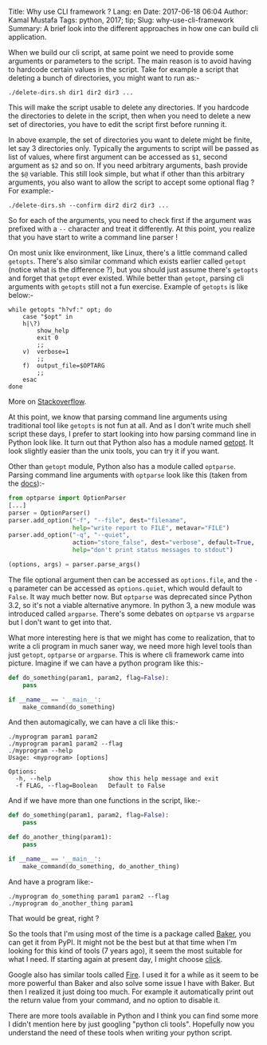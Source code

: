 Title: Why use CLI framework ?
Lang: en
Date: 2017-06-18 06:04
Author: Kamal Mustafa
Tags: python, 2017; tip;
Slug: why-use-cli-framework
Summary: A brief look into the different approaches in how one can build cli application.

When we build our cli script, at same point we need to provide some arguments or parameters to the script. The main reason is to avoid having to hardcode certain values in the script. Take for example a script that deleting a bunch of directories, you might want to run as:-

    ./delete-dirs.sh dir1 dir2 dir3 ...

This will make the script usable to delete any directories. If you hardcode the directories to delete in the script, then when you need to delete a new set of directories, you have to edit the script first before running it.

In above example, the set of directories you want to delete might be finite, let say 3 directories only. Typically the arguments to script will be passed as list of values, where first argument can be accessed as `$1`, second argument as `$2` and so on. If you need arbitrary arguments, bash provide the `$@` variable. This still look simple, but what if other than this arbitrary arguments, you also want to allow the script to accept some optional flag ? For example:-

    ./delete-dirs.sh --confirm dir2 dir2 dir3 ...

So for each of the arguments, you need to check first if the argument was prefixed with a `--` character and treat it differently. At this point, you realize that you have start to write a command line parser !

On most unix like environment, like Linux, there's a little command called `getopts`. There's also similar command which exists earlier called `getopt` (notice what is the difference ?), but you should just assume there's `getopts` and forget that `getopt` ever existed. While better than `getopt`, parsing cli arguments with `getopts` still not a fun exercise. Example of `getopts` is like below:-

    while getopts "h?vf:" opt; do
        case "$opt" in
        h|\?)
            show_help
            exit 0
            ;;
        v)  verbose=1
            ;;
        f)  output_file=$OPTARG
            ;;
        esac
    done

More on [Stackoverflow][1].

At this point, we know that parsing command line arguments using traditional tool like `getopts` is not fun at all. And as I don't write much shell script these days, I prefer to start looking into how parsing command line in Python look like. It turn out that Python also has a module named [getopt][2]. It look slightly easier than the unix tools, you can try it if you want.

Other than `getopt` module, Python also has a module called `optparse`. Parsing command line arguments with `optparse` look like this (taken from the [docs][3]):-

```python
from optparse import OptionParser
[...]
parser = OptionParser()
parser.add_option("-f", "--file", dest="filename",
                  help="write report to FILE", metavar="FILE")
parser.add_option("-q", "--quiet",
                  action="store_false", dest="verbose", default=True,
                  help="don't print status messages to stdout")

(options, args) = parser.parse_args()
```

The file optional argument then can be accessed as `options.file`, and the `-q` parameter can be accessed as `options.quiet`, which would default to `False`. It way much better now. But `optparse` was deprecated since Python 3.2, so it's not a viable alternative anymore. In python 3, a new module was introduced called `argparse`. There's some debates on `optparse` vs `argparse` but I don't want to get into that.

What more interesting here is that we might has come to realization, that to write a cli program in much saner way, we need more high level tools than just `getopt`, `optparse` or `argparse`. This is where cli framework came into picture. Imagine if we can have a python program like this:-

```python
def do_something(param1, param2, flag=False):
    pass

if __name__ == '__main__':
    make_command(do_something)
```
And then automagically, we can have a cli like this:-

    ./myprogram param1 param2
    ./myprogram param1 param2 --flag
    ./myprogram --help
    Usage: <myprogram> [options]

    Options:
      -h, --help                show this help message and exit
      -f FLAG, --flag=Boolean   Default to False

And if we have more than one functions in the script, like:-

```python
def do_something(param1, param2, flag=False):
    pass

def do_another_thing(param1):
    pass

if __name__ == '__main__':
    make_command(do_something, do_another_thing)
```

And have a program like:-

    ./myprogram do_something param1 param2 --flag
    ./myprogram do_another_thing param1

That would be great, right ?

So the tools that I'm using most of the time is a package called [Baker][Baker], you can get it from PyPI. It might not be the best but at that time when I'm looking for this kind of tools (7 years ago), it seem the most suitable for what I need. If starting again at present day, I might choose [click][click].

Google also has similar tools called [Fire][Fire]. I used it for a while as it seem to be more powerful than Baker and also solve some issue I have with Baker. But then I realized it just doing too much. For example it automatically print out the return value from your command, and no option to disable it.

There are more tools available in Python and I think you can find some more I didn't mention here by just googling "python cli tools". Hopefully now you understand the need of these tools when writing your python script.

[1]:https://stackoverflow.com/questions/192249/how-do-i-parse-command-line-arguments-in-bash
[2]:https://docs.python.org/3.1/library/getopt.html
[3]:https://docs.python.org/3.4/library/optparse.html
[Baker]:https://pypi.python.org/pypi/Baker
[click]:http://click.pocoo.org/5/
[Fire]:https://github.com/google/python-fire
